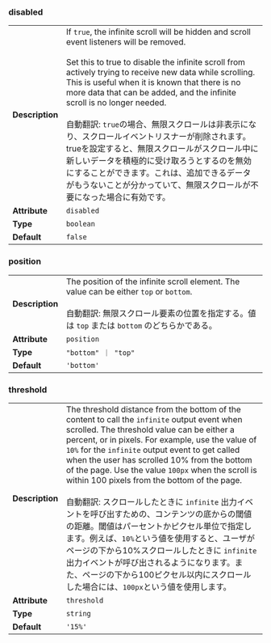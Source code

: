 

### disabled 

| | |
| --- | --- |
| **Description** | If `true`, the infinite scroll will be hidden and scroll event listeners will be removed.<br /><br />Set this to true to disable the infinite scroll from actively trying to receive new data while scrolling. This is useful when it is known that there is no more data that can be added, and the infinite scroll is no longer needed.<br /><br />自動翻訳: `true`の場合、無限スクロールは非表示になり、スクロールイベントリスナーが削除されます。  trueを設定すると、無限スクロールがスクロール中に新しいデータを積極的に受け取ろうとするのを無効にすることができます。これは、追加できるデータがもうないことが分かっていて、無限スクロールが不要になった場合に有効です。 |
| **Attribute** | `disabled` |
| **Type** | `boolean` |
| **Default** | `false` |



### position 

| | |
| --- | --- |
| **Description** | The position of the infinite scroll element. The value can be either `top` or `bottom`.<br /><br />自動翻訳: 無限スクロール要素の位置を指定する。値は `top` または `bottom` のどちらかである。 |
| **Attribute** | `position` |
| **Type** | `"bottom" ｜ "top"` |
| **Default** | `'bottom'` |



### threshold 

| | |
| --- | --- |
| **Description** | The threshold distance from the bottom of the content to call the `infinite` output event when scrolled. The threshold value can be either a percent, or in pixels. For example, use the value of `10%` for the `infinite` output event to get called when the user has scrolled 10% from the bottom of the page. Use the value `100px` when the scroll is within 100 pixels from the bottom of the page.<br /><br />自動翻訳: スクロールしたときに `infinite` 出力イベントを呼び出すための、コンテンツの底からの閾値の距離。閾値はパーセントかピクセル単位で指定します。例えば、`10%`という値を使用すると、ユーザがページの下から10%スクロールしたときに `infinite` 出力イベントが呼び出されるようになります。また、ページの下から100ピクセル以内にスクロールした場合には、`100px`という値を使用します。 |
| **Attribute** | `threshold` |
| **Type** | `string` |
| **Default** | `'15%'` |

